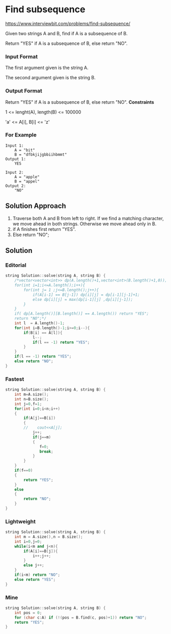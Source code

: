 # Find subsequence

https://www.interviewbit.com/problems/find-subsequence/

Given two strings A and B, find if A is a subsequence of B.

Return "YES" if A is a subsequence of B, else return "NO".

### Input Format

The first argument given is the string A.

The second argument given is the string B.

### Output Format

Return "YES" if A is a subsequence of B, else return "NO". **Constraints**

1 <= lenght(A), length(B) <= 100000

'a' <= A[i], B[i] <= 'z'

### For Example
```
Input 1:
    A = "bit"
    B = "dfbkjijgbbiihbmmt"
Output 1:
    YES

Input 2:
    A = "apple"
    B = "appel"
Output 2:
    "NO"
```

## Solution Approach

1. Traverse both A and B from left to right. If we find a matching character, we move ahead in both strings. Otherwise we move ahead only in B.
2. if A finishes first return "YES".
3. Else return "NO";

## Solution
### Editorial
```cpp
string Solution::solve(string A, string B) {
    /*vector<vector<int>> dp(A.length()+1,vector<int>(B.length()+1,0));
    for(int i=1;i<=A.length();i++){
        for(int j= 1 ;j<=B.length();j++){
            if(A[i-1] == B[j-1]) dp[i][j] = dp[i-1][j-1]+1;
            else dp[i][j] = max(dp[i-1][j] ,dp[i][j-1]);
        }
    }
    if( dp[A.length()][B.length()] == A.length()) return "YES";
    return "NO";*/
    int l  = A.length()-1;
    for(int i=B.length()-1;i>=0;i--){
        if(B[i] == A[l]){
            l--;
            if(l == -1) return "YES";
        }
    }
    if(l == -1) return "YES";
    else return "NO";
}
```
### Fastest
```cpp
string Solution::solve(string A, string B) {
    int m=A.size();
    int n=B.size();
    int j=0,f=1;
    for(int i=0;i<n;i++)
    {
        if(A[j]==B[i])
        {
        //    cout<<A[j];
            j++;
            if(j==m)
            {
               f=0;
               break;
            }
        }
    }
    if(f==0)
    {
        return "YES";
    }
    else
    {
        return "NO";
    }
}
```
### Lightweight
```cpp
string Solution::solve(string A, string B) {
    int m = A.size(),n = B.size();
    int i=0,j=0;
    while(i<m and j<n){
        if(A[i]==B[j]){
            i++;j++;
        }
        else j++;
    }
    if(i<m) return "NO";
    else return "YES";
}
```

### Mine
```cpp
string Solution::solve(string A, string B) {
    int pos = 0;
    for (char c:A) if (!(pos = B.find(c, pos)+1)) return "NO";
    return "YES";
}
```
